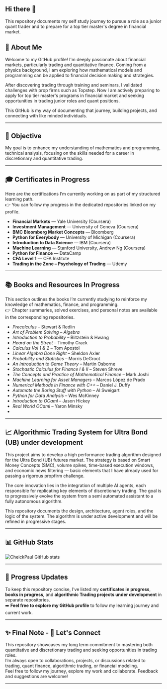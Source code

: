 ## Hi there 👋

This repository documents my self study journey to pursue a role as a junior quant trader and to prepare for a top tier master's degree in financial market.

## 👤 About Me 

Welcome to my GitHub profile! I'm deeply passionate about financial markets, particularly trading and quantitative finance. Coming from a physics background, I am exploring how mathematical models and programming can be applied to financial decision making and strategies.

After discovering trading through training and seminars, I validated challenges with prop firms such as Topstep. Now I am actively preparing to apply for top tier master's programs in financial market and seeking opportunities in trading junior roles and quant positions.

This GitHub is my way of documenting that journey, building projects, and connecting with like minded individuals.

---

## 🎯 Objective

My goal is to enhance my understanding of mathematics and programming, technical analysis, focusing on the skills needed for a career in discretionary and quantitative trading.

---

## 🎓 Certificates in Progress

Here are the certifications I’m currently working on as part of my structured learning path.  
👉 You can follow my progress in the dedicated repositories linked on my profile.

- **Financial Markets** — Yale University (Coursera)  
- **Investment Management** — University of Geneva (Coursera)  
- **BMC Bloomberg Market Concepts** — Bloomberg  
- **Python for Everybody** — University of Michigan (Coursera)  
- **Introduction to Data Science** — IBM (Coursera)  
- **Machine Learning** — Stanford University, Andrew Ng (Coursera)  
- **Python for Finance** — DataCamp 
- **CFA Level 1** — CFA Institute
- **Trading in the Zone – Psychology of Trading** — Udemy 

---

## 📚 Books and Resources In Progress

This section outlines the books I’m currently studying to reinforce my knowledge of mathematics, finance, and programming.  
👉 Chapter summaries, solved exercises, and personal notes are available in the corresponding repositories.

- *Precalculus* – Stewart & Redlin  
- *Art of Problem Solving – Algebra*  
- *Introduction to Probability* – Blitzstein & Hwang  
- *Heard on the Street* – Timothy Crack  
- *Calculus Vol 1 & 2* – Tom Apostol  
- *Linear Algebra Done Right* – Sheldon Axler  
- *Probability and Statistics* – Morris DeGroot  
- *An Introduction to Game Theory* – Martin Osborne  
- *Stochastic Calculus for Finance I & II* – Steven Shreve  
- *The Concepts and Practice of Mathematical Finance* – Mark Joshi  
- *Machine Learning for Asset Managers* – Marcos López de Prado  
- *Numerical Methods in Finance with C++* – Daniel J. Duffy  
- *Automate the Boring Stuff with Python* – Al Sweigart  
- *Python for Data Analysis* – Wes McKinney  
- *Introduction to OCaml* – Jason Hickey  
- *Real World OCaml* – Yaron Minsky
- 
---
## 📈 Algorithmic Trading System for Ultra Bond (UB) under development

This project aims to develop a high performance trading algorithm designed for the Ultra Bond (UB) futures market. The strategy is based on Smart Money Concepts (SMC), volume spikes, time-based execution windows, and economic news filtering — basic elements that I have already used for passing a rigorous propfirm challenge. 

The core innovation lies in the integration of multiple AI agents, each responsible for replicating key elements of discretionary trading. The goal is to progressively evolve the system from a semi automated assistant to a fully autonomous algorithm.

This repository documents the design, architecture, agent roles, and the logic of the system. The algorithm is under active development and will be refined in progressive stages.


---

## 📊 GitHub Stats

![CheickPaul GitHub stats](https://github-readme-stats.vercel.app/api?username=CheickPaul&show_icons=true&theme=default)

---

## 🚧 Progress Updates

To keep this repository concise, I’ve listed my **certificates in progress**, **books in progress**, and **algorithmic Trading projects under development** in separate repositories.  
➡️ **Feel free to explore my GitHub profile** to follow my learning journey and current work.

---

##  ✨ Final Note - 🚀 Let's Connect 

This repository showcases my long term commitment to mastering both quantitative and discretionary trading and seeking opportunities in trading roles.  
I’m always open to collaborations, projects, or discussions related to trading, quant finance, algorithmic trading, or financial modeling.  
Feel free to follow my journey, explore my work and collaborate. Feedback and suggestions are welcome!

---



